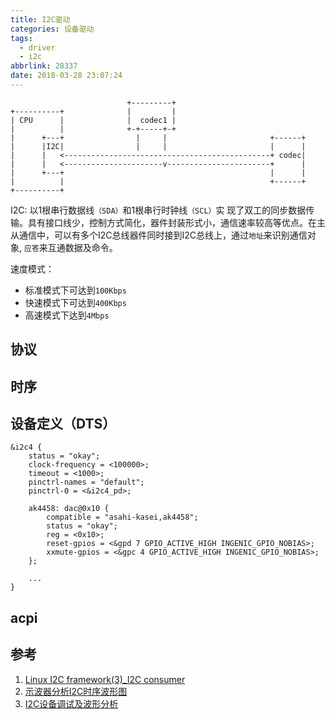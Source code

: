 ```yaml
---
title: I2C驱动
categories: 设备驱动
tags:
  - driver
  - i2c
abbrlink: 28337
date: 2018-03-28 23:07:24
---
```


```
                          +---------+
+----------+              |         |
| CPU      |              |  codec1 |
|          |              +-+-----+-+
|      +---+                |     |                       +------+
|      |I2C|                |     |                       |      |
|      |   <----------------------------------------------+ codec|
|      |   <----------------------v-----------------------+      |
|      +---+                                              |      |
|          |                                              +------+
+----------+
```

I2C: 以1根串行数据线`（SDA）`和1根串行时钟线`（SCL）`实 现了双工的同步数据传输。具有接口线少，控制方式简化，器件封装形式小，通信速率较高等优点。在主从通信中，可以有多个I2C总线器件同时接到I2C总线上，通过`地址`来识别通信对象, `应答`来互通数据及命令。

速度模式：
* 标准模式下可达到`100Kbps`
* 快速模式下可达到`400Kbps`
* 高速模式下达到`4Mbps`

<!--more-->

## 协议

## 时序

## 设备定义（DTS）

```
&i2c4 {
	status = "okay";
	clock-frequency = <100000>;
	timeout = <1000>;
	pinctrl-names = "default";
	pinctrl-0 = <&i2c4_pd>;

	ak4458: dac@0x10 {
		compatible = "asahi-kasei,ak4458";
		status = "okay";
		reg = <0x10>;
		reset-gpios = <&gpd 7 GPIO_ACTIVE_HIGH INGENIC_GPIO_NOBIAS>;
		xxmute-gpios = <&gpc 4 GPIO_ACTIVE_HIGH INGENIC_GPIO_NOBIAS>;
	};

	...
}
```

## acpi

## 参考

1. [Linux I2C framework(3)_I2C consumer](http://www.wowotech.net/linux_kenrel/i2c_consumer.html)
2. [示波器分析I2C时序波形图](https://blog.csdn.net/ASKLW/article/details/77834077)
3. [I2C设备调试及波形分析](https://blog.csdn.net/smallmuou/article/details/7183656)
